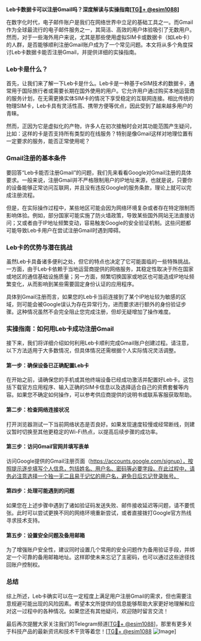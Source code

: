 **Leb卡数据卡可以注册Gmail吗？深度解读与实操指南[[TG💪+ @esim1088](https://t.me/s/esim1088)]**

在数字化时代，电子邮件账户是我们在网络世界中立足的基础工具之一。而Gmail作为全球最流行的电子邮件服务之一，其简洁、高效的用户体验吸引了无数用户。然而，对于一些海外用户来说，尤其是那些使用虚拟SIM卡或数据卡（如Leb卡）的人群，是否能够顺利注册Gmail账户成为了一个常见问题。本文将从多个角度探讨Leb卡数据卡能否注册Gmail，并提供详细的实操指南。

### Leb卡是什么？

首先，让我们来了解一下Leb卡是什么。Leb卡是一种基于eSIM技术的数据卡，通常用于国际旅行者或需要长期在国外使用的用户。它允许用户通过购买本地运营商的服务计划，在无需更换实体SIM卡的情况下享受稳定的互联网连接。相比传统的物理SIM卡，Leb卡具有灵活性高、携带方便等优点，因此受到了越来越多用户的青睐。

然而，正因为它是虚拟化的产物，许多人在初次接触时会对其功能范围产生疑问，比如：这样的卡是否支持所有类型的在线服务？特别是像Gmail这样对地理位置有一定要求的服务，能否正常使用呢？

### Gmail注册的基本条件

要回答“Leb卡能否注册Gmail”的问题，我们先来看看Google对Gmail注册的具体要求。一般来说，注册Gmail并不严格限制用户的IP地址来源，也就是说，只要你的设备能够正常访问互联网，并且没有违反Google的服务条款，理论上就可以完成注册流程。

但是，在实际操作过程中，某些地区可能会因为网络环境复杂或者存在特定限制而影响体验。例如，部分国家可能实施了防火墙政策，导致某些国外网站无法直接访问；又或者由于IP地址频繁变动，容易触发Google的安全验证机制。这些问题都可能导致Leb卡用户在尝试注册Gmail时遇到障碍。

### Leb卡的优势与潜在挑战

虽然Leb卡具备诸多便利之处，但它的特点也决定了它可能面临的一些特殊挑战。一方面，由于Leb卡依赖于当地运营商提供的网络服务，其稳定性取决于所在国家或地区的通信基础设施质量；另一方面，频繁切换国家或地区也可能造成IP地址频繁变化，从而影响到某些需要固定身份认证的应用程序。

具体到Gmail注册而言，如果您的Leb卡当前连接到了某个IP地址较为敏感的区域，则可能会被Google误认为存在异常行为，进而要求进行额外的身份验证步骤。这种情况虽然不会完全阻止您完成注册，但却无疑增加了操作难度。

### 实操指南：如何用Leb卡成功注册Gmail

接下来，我们将详细介绍如何利用Leb卡顺利完成Gmail账户创建过程。请注意，以下方法适用于大多数情况，但具体情况还需根据个人实际情况灵活调整。

#### 第一步：确保设备已正确配置Leb卡

在开始之前，请确保您的手机或其他终端设备已经成功激活并配置好Leb卡。这包括下载官方应用程序、输入正确的SIM卡信息以及选择适合自己的资费套餐等内容。如果您不确定如何操作，可以参考供应商提供的说明书或联系客服获取帮助。

#### 第二步：检查网络连接状况

打开浏览器测试一下当前网络状态是否良好。如果发现速度较慢或经常断线，则建议暂时切换至其他更稳定的Wi-Fi热点，以提高后续步骤的成功率。

#### 第三步：访问Gmail官网并填写表单

访问Google提供的Gmail注册页面（https://accounts.google.com/signup），按照提示逐步填写个人信息，包括姓名、用户名、密码等必要字段。在此过程中，请务必注意选择一个独一无二且易于记忆的用户名，避免日后忘记登录账号。

#### 第四步：处理可能遇到的问题

如果您在上述步骤中遇到了诸如验证码发送失败、邮件接收延迟等问题，请不要慌张。此时可以尝试更换不同的网络环境重新尝试，或者直接拨打Google官方热线寻求技术支持。

#### 第五步：设置安全问题及备用邮箱

为了增强账户安全性，建议同时设置几个常用的安全问题作为备用验证手段，并绑定一个可靠的备用邮箱地址。这样即使未来忘记了主密码，也可以通过这些途径找回账户控制权。

### 总结

综上所述，Leb卡确实可以在一定程度上满足用户注册Gmail的需求，但也需要注意规避可能出现的风险因素。希望本文所提供的信息能够帮助大家更好地理解和应对这一过程中的各种情况。如果您还有其他疑问，欢迎随时留言交流！

最后再次提醒大家关注我们的Telegram频道[[TG💪+ @esim1088](https://t.me/s/esim1088)]，那里有更多关于科技产品的最新资讯和技术干货等着您！[[TG💪+ @esim1088](https://t.me/s/esim1088) ![Image](https://i.postimg.cc/4NQfJmqS/Snipaste-2025-05-13-00-14-12.png)]